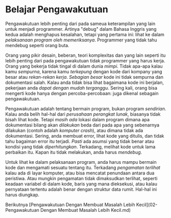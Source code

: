 # Belajar Pengawakutuan

Pengawakutuan lebih penting dari pada sameua keterampilan yang lain untuk menjadi programmer. Artinya "debug" dalam Bahasa Inggris yang kedua adalah menghapus kesalahan, tetapi yang pertama ini: lihat ke dalam *pelaksanaan program oleh memeriksanya*. Programmer yang tidak tahu mendebug seperti orang buta.

Orang yang pikir desain, beberan, teori komplexitas dan yang lain seperti itu lebih penting dari pada pengawakutuan tidak programmer yang harus kerja. Orang yang bekerja tidak tingal di dalam dunia *mimpi*. Tidak apa-apa kalau kamu *sempurna*, karena kamu *terkepung* dengan kode dari kompany yang besar atau *rekan-rekan kerja*. *Sebagian besar* kode ini tidak sempurna dan dokumentasi salah. Kalau anda tidak bisa lihat bagaimana kode ini berjalan, pekerjaan anda *dapat dengan mudah terganggu*. Sering kali, orang bisa mengerti kode hanya dengan percoba-percobaan: juga dikenal sebagain pengawakutuan.

Pengawakutuan adalah tentang bermain program, bukan program *sendirian*. Kalau anda belih hal-hal dari *perusahaan perangkat lunak*, biasanya tidak bisah lihat kode. Tetapi *masih ada* lokasi dalam program dimana apa dokumentasi bilang akan *dilakukan* beda dari pada apa yang sebenarnya dilakukan (contoh adalah *komputer crash*), atau dimana tidak ada dokumentasi. Sering, anda membuat error, lihat kode yang ditulis, dan tidak tahu bagaiman error itu terjadi. *Pasti* ada asumsi yang tidak benar atau kondisi yang tidak *diperhitungkan*. Terkadang, melihat kode untuk lama perbaikan itu. Kapan itu tidak melakukan, anda harus *mendebug*.

Untuk lihat ke dalam pelaksanaan program, anda harus mampu bermain kode dan mengamati sesuatu tentang itu. Terkadang *pengamatan terlihat* kalau ada di layar komputer, atau bisa mencatat penundaan antara dua peristiwa. Atau mungkin pengamatan tidak dimaksudkan terlihat, seperti keadaan variabel di dalam kode, baris yang mana dieksekusi, atau kalau pernyataan tertentu adalah benar dengan struktur data rumit. Hal-hal ini harus diungkap.


Berikutnya [Pengawakutuan Dengan Membuat Masalah Lebih Kecil](02-Pengawakutuan Dengan Membuat Masalah Lebih Kecil.md)
